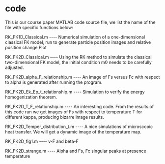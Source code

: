 # code
This is our course paper MATLAB code source file, we list the name of the file with specific functions below:

RK_FK1D_Classical.m             ----            Numerical simulation of a one-dimensional classical FK model, 
                                                run to generate particle position images and relative 
                                                position change Plot

RK_FK2D_Classical.m             ----            Using the RK method to simulate the classical two-dimensional
                                                FK model, the initial condition m0 needs to be carefully
                                                adjusted.

RK_FK2D_alpha_F_relationship.m  ----            An image of Fs versus Fc with respect to alpha is generated 
                                                after running the program.

RK_FK2D_Ek_Ep_t_relationship.m  ----            Simulation to verify the energy homogenization theorem.

RK_FK2D_T_F_relationship.m      ----            An interesting code. From the results of this code run we get
                                                images of Fs with respect to temperature T for different kappa,
                                                producing bizarre image results.

RK_FK2D_Temper_distribution_t.m ----            A nice simulations of microscopic heat transfer. We will get
                                                a dynamic image of the temperature map.

RK_FK2D_fig1.m                  ----            v-F and beta-F

RK_FK2D_strange.m               ----            Alpha and Fs, Fc singular peaks at presence temperature
